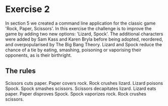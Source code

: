 # Exercise 2

In section 5 we created a command line application for the classic game 'Rock, Paper, Scissors'.
In this exercise the challenge is to improve the game by adding two new options: 'Lizard, Spock'.
The additional characters were added by Sam Kass and Karen Bryla before being adopted, reordered, and overpopularised by The Big Bang Theory.
Lizard and Spock reduce the chance of a tie by eating, smashing, poisoning or vaporising their opponents, as is their birthright.

## The rules

Scissors cuts paper. Paper covers rock. Rock crushes lizard. Lizard poisons Spock. Spock smashes scissors. Scissors decapitates lizard. Lizard eats paper. Paper disproves Spock. Spock vaporizes rock. Rock crushes scissors.
